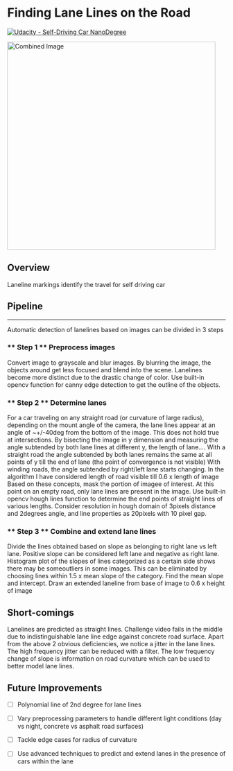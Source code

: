 # **Finding Lane Lines on the Road** 
[![Udacity - Self-Driving Car NanoDegree](https://s3.amazonaws.com/udacity-sdc/github/shield-carnd.svg)](http://www.udacity.com/drive)

<img src="examples/laneLines_thirdPass.jpg" width="480" alt="Combined Image" />

Overview
---
Laneline markings identify the travel for self driving car

## Pipeline
---
Automatic detection of lanelines based on images can be divided in 3 steps

### ** Step 1 ** Preprocess images

Convert image to grayscale and blur images. By blurring the image, the objects around get less focused and blend into the scene. Lanelines become more distinct due to the drastic change of color. Use built-in opencv function for canny edge detection to get the outline of the objects. 

### ** Step 2 ** Determine lanes

For a car traveling on any straight road (or curvature of large radius), depending on the mount angle of the camera, the lane lines appear at an angle of ~+/-40deg from the bottom of the image. This does not hold true at intersections. By bisecting the image in y dimension and measuring the angle subtended by both lane lines at different y, the length of lane.... With a straight road the angle subtended by both lanes remains the same at all points of y till the end of lane (the point of convergence is not visible) With winding roads, the angle subtended by right/left lane starts changing.
In the algorithm I have considered length of road visible till 0.6 x length of image
Based on these concepts, mask the portion of imagee of interest. At this point on an empty road, only lane lines are present in the image. 
Use built-in opencv hough lines function to determine the end points of straight lines of various lengths. Consider resolution in hough domain of 3pixels distance and 2degrees angle, and line properties as 20pixels with 10 pixel gap.

### ** Step 3 ** Combine and extend lane lines

Divide the lines obtained based on slope as belonging to right lane vs left lane. Positive slope can be considered left lane and negative as right lane. Histogram plot of the slopes of lines categorized as a certain side shows there may be someoutliers in some images. This can be eliminated by choosing lines within 1.5 x mean slope of the category. Find the mean slope and intercept. Draw an extended laneline from base of image to 0.6 x height of image



## Short-comings

Lanelines are predicted as straight lines.
Challenge video fails in the middle due to indistinguishable lane line edge against concrete road surface.
Apart from the above 2 obvious deficiencies, we notice a jitter in the lane lines. The high frequency jitter can be reduced with a filter. The low frequency change of slope is information on road curvature which can be used to better model lane lines.

## Future Improvements

- [ ] Polynomial line of 2nd degree for lane lines
- [ ] Vary preprocessing parameters to handle different light conditions (day vs night, concrete vs asphalt road surfaces)
- [ ] Tackle edge cases for radius of curvature
- [ ] Use advanced techniques to predict and extend lanes in the presence of cars within the lane

